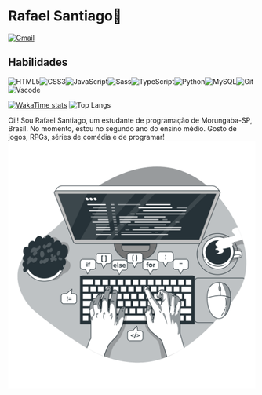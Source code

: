 # Rafael Santiago🖖

[![Gmail](https://img.shields.io/badge/Gmail-333333?style=for-the-badge&logo=gmail&logoColor=red)](mailto:rafael.santiago.silva.1405@gmail.com)

## Habilidades

![HTML5](https://img.shields.io/badge/HTML5-E34F26?style=for-the-badge&logo=html5&logoColor=white)![CSS3](https://img.shields.io/badge/CSS3-1572B6?style=for-the-badge&logo=css3&logoColor=white)![JavaScript](https://img.shields.io/badge/JavaScript-F7DF1E?style=for-the-badge&logo=javascript&logoColor=black)![Sass](https://img.shields.io/badge/Sass-ffddef?style=for-the-badge&logo=sass)![TypeScript](https://img.shields.io/badge/TypeScript-007ACC?style=for-the-badge&logo=typescript&logoColor=white)![Python](https://img.shields.io/badge/python-3670A0?style=for-the-badge&logo=python&logoColor=ffdd54)![MySQL](https://img.shields.io/badge/MySQL-00000F?style=for-the-badge&logo=mysql&logoColor=white)![Git](https://img.shields.io/badge/GIT-E44C30?style=for-the-badge&logo=git&logoColor=white)![Vscode](https://img.shields.io/badge/Vscode-007ACC?style=for-the-badge&logo=visual-studio-code&logoColor=white)

[![WakaTime stats](https://github-readme-stats.vercel.app/api/wakatime?username=rafa1405&theme=dark&layout=compact&locale=pt-BR)](https://github.com/anuraghazra/github-readme-stats)     ![Top Langs](https://github-readme-stats-git-masterrstaa-rickstaa.vercel.app/api/top-langs/?username=rafaelsantiagosilva&hide=html,css&theme=dark&layout=compact&locale=pt-BR)

Oii! Sou Rafael Santiago, um estudante de programação de Morungaba-SP, Brasil. No momento, estou no segundo ano do ensino médio. Gosto de jogos, RPGs, séries de comédia e de programar!![Codando](./typing.png)


<!--
**rafaelsantiagosilva/rafaelsantiagosilva** is a ✨ _special_ ✨ repository because its `README.md` (this file) appears on your GitHub profile.

Here are some ideas to get you started:

- 🔭 I’m currently working on ...
- 🌱 I’m currently learning ...
- 👯 I’m looking to collaborate on ...
- 🤔 I’m looking for help with ...
- 💬 Ask me about ...
- 📫 How to reach me: ...
- 😄 Pronouns: ...
- ⚡ Fun fact: ...
-->
